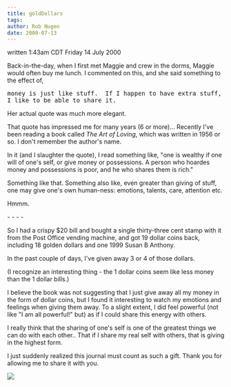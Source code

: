 ```yaml
---
title: goldDollars
tags: 
author: Rob Nugen
date: 2000-07-13
---
```


<title></title>
<p class=date>written 1:43am CDT Friday 14 July 2000</p>

<p>Back-in-the-day, when I first met Maggie and crew in the dorms,
Maggie would often buy me lunch.  I commented on this, and she said
something to the effect of,

<pre>money is just like stuff.  If I happen to have extra stuff, then
I like to be able to share it.</pre>

<p>Her actual quote was much more elegant.

<p>That quote has impressed me for many years (6 or more)... Recently
I've been reading a book called <em>The Art of Loving</em>, which was
written in 1956 or so.  I don't remember the author's name.

<p>In it (and I slaughter the quote), I read something like, "one is
wealthy if one will of one's self, or give money or possessions.  A
person who hoardes money and possessions is poor, and he who shares
them is rich."

<p>Something like that.  Something also like, even greater than giving
of stuff, one may give one's own human-ness: emotions, talents, care,
attention etc.

<p>Hmmm.

<p>- - - -

<p>So I had a crispy $20 bill and bought a single thirty-three cent
stamp with it from the Post Office vending machine, and got 19 dollar
coins back, including 18 golden dollars and one 1999 Susan B Anthony.

<p>In the past couple of days, I've given away 3 or 4 of those
dollars.

<p>(I recognize an interesting thing - the 1 dollar coins seem like less
money than the 1 dollar bills.)

<p>I believe the book was not suggesting that I just give away all my
money in the form of dollar coins, but I found it interesting to watch
my emotions and feelings when giving them away.  To a slight extent, I
did feel powerful (not like "I am all powerful!" but) as if I could
share this energy with others.

<p>I really think that the sharing of one's self is one of the
greatest things we can do with each other..  That if I share my real
self with others, that is giving in the highest form.

<p>I just suddenly realized this journal must count as such a gift.
Thank you for allowing me to share it with you.

<p><img src='/images/rob/wL-ROB.gif'>


